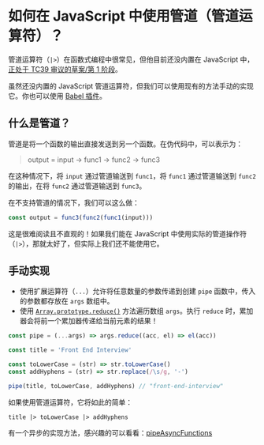 # 如何在 JavaScript 中使用管道（管道运算符）？

管道运算符（`|>`）在函数式编程中很常见，但他目前还没内置在 JavaScript 中，[正处于 TC39 审议的草案/第 1 阶段](https://tc39.es/proposal-pipeline-operator/#sec-intro)。

虽然还没内置的 JavaScript 管道运算符，但我们可以使用现有的方法手动的实现它。你也可以使用 [Babel 插件](https://babeljs.io/docs/en/babel-plugin-proposal-pipeline-operator)。

## 什么是管道？

管道是将一个函数的输出直接发送到另一个函数。在伪代码中，可以表示为：

> output = input -> func1 -> func2 -> func3

在这种情况下，将 `input` 通过管道输送到 `func1`，将 `func1` 通过管道输送到 `func2` 的输出，在将 `func2` 通过管道输送到 `func3`。

在不支持管道的情况下，我们可以这么做：

```js
const output = func3(func2(func1(input)))
```

这是很难阅读且不直观的！如果我们能在 JavaScript 中使用实际的管道操作符（`|>`），那就太好了，但实际上我们还不能使用它。

## 手动实现

- 使用扩展运算符（`...`）允许将任意数量的参数传递到创建 `pipe` 函数中，传入的参数都存放在 `args` 数组中。
- 使用 [`Array.prototype.reduce()`](https://developer.mozilla.org/en-US/docs/Web/JavaScript/Reference/Global_Objects/Array/Reduce) 方法遍历数组 `args`。执行 `reduce` 时，累加器会将前一个累加器传递给当前元素的结果！

```js
const pipe = (...args) => args.reduce((acc, el) => el(acc))

const title = 'Front End Interview'

const toLowerCase = (str) => str.toLowerCase()
const addHyphens = (str) => str.replace(/\s/g, '-')

pipe(title, toLowerCase, addHyphens) // "front-end-interview"
```

如果使用管道运算符，它将如此的简单：

```
title |> toLowerCase |> addHyphens
```

有一个异步的实现方法，感兴趣的可以看看：[pipeAsyncFunctions](https://www.30secondsofcode.org/js/s/pipe-async-functions)
